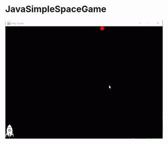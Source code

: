 # JavaSimpleSpaceGame




![](https://github.com/tolgaocal80/JavaSimpleSpaceGame/blob/master/ezgif.com-gif-maker.gif)





